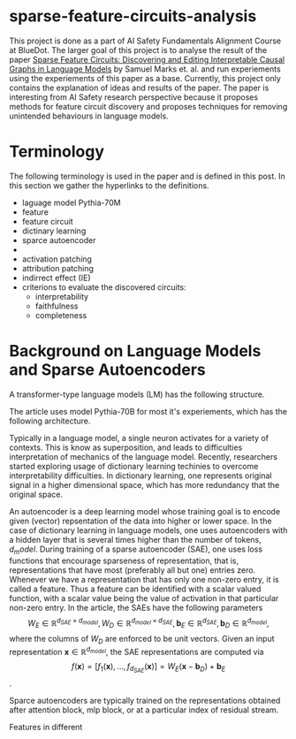 
# sparse-feature-circuits-analysis

This project is done as a part of AI Safety Fundamentals Alignment Course at BlueDot. The larger goal of this project is to analyse the result of the paper [Sparse Feature Circuits: Discovering and Editing Interpretable Causal Graphs in Language Models](https://arxiv.org/abs/2403.19647) by Samuel Marks et. al. and run experiements using the experiements of this paper as a base. Currently, this project only contains the explanation of ideas and results of the paper. The paper is interesting from AI Safety research perspective because it proposes methods for feature circuit discovery and proposes techniques for removing unintended behaviours in language models.

# Terminology
The following terminology is used in the paper and is defined in this post. In this section we gather the hyperlinks to the definitions.

 - laguage model Pythia-70M
 - feature
 - feature circuit
 - dictinary learning
 - sparce autoencoder
 - 
 - activation patching
 - attribution patching
 - indirrect effect (IE)
 - criterions to evaluate the discovered circuits:
    - interpretability
    - faithfulness
    - completeness


# Background on Language Models and Sparse Autoencoders

A transformer-type language models (LM) has the following structure.

The article uses model Pythia-70B for most it's experiements, which has the following architecture. 

Typically in a language model, a single neuron activates for a variety of contexts. This is know as superposition, and leads to difficulties interpretation of mechanics of the language model. Recently, researchers started exploring usage of dictionary learning techinies to overcome interpretability difficulties. In dictionary learning, one represents original signal in a higher dimensional space, which has more redundancy that the original space.

An autoencoder is a deep learning model whose training goal is to encode given (vector) repsentation of the data into higher or lower space. In the case of dictionary learning in language models, one uses autoencoders with a hidden layer that is several times higher than the number of tokens, $d_model$. During training of a sparse autoencoder (SAE), one uses loss functions that encourage sparseness of representation, that is, representations that have most (preferably all but one) entries zero. Whenever we have a representation that has only one non-zero entry, it is called a feature. Thus a feature can be identified with a scalar valued function, with a scalar value being the value of activation in that particular non-zero entry. In the article, the SAEs have the following parameters
$$W_E\in \mathbb R^{d_{SAE}\times d_{model}}, W_D\in \mathbb R^{d_{model}\times d_{SAE}}, \mathbf{b}_E\in \mathbb R^{d_{SAE}}, \mathbf{b}_D\in \mathbb R^{d_{model}} ,$$
where the columns of $W_D$ are enforced to be unit vectors. Given an input representation $\mathbf{x}\in \mathbb R^{d_{model}}$, the SAE representations are computed via
$$f(\mathbf{x})=[f_1(\mathbf{x}), \dots, f_{d_{SAE}}(\mathbf{x})]=W_E(\mathbf{x}-\mathbf{b}_D)+ \mathbf{b}_E $$.




Sparce autoencoders are typically trained on the representations obtained after attention block, mlp block, or at a particular index of residual stream. 

Features in different 

